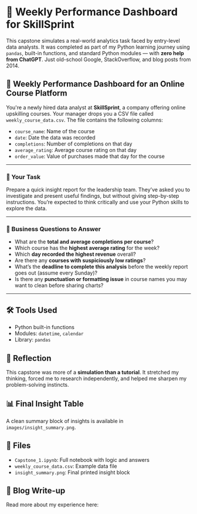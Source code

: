 # 🧾 Weekly Performance Dashboard for SkillSprint

This capstone simulates a real-world analytics task faced by entry-level data analysts. It was completed as part of my Python learning journey using `pandas`, built-in functions, and standard Python modules — with **zero help from ChatGPT**. Just old-school Google, StackOverflow, and blog posts from 2014.

## 🧾 Weekly Performance Dashboard for an Online Course Platform

You're a newly hired data analyst at **SkillSprint**, a company offering online upskilling courses. Your manager drops you a CSV file called `weekly_course_data.csv`. The file contains the following columns:

- `course_name`: Name of the course  
- `date`: Date the data was recorded  
- `completions`: Number of completions on that day  
- `average_rating`: Average course rating on that day  
- `order_value`: Value of purchases made that day for the course

---

### 🎯 Your Task

Prepare a quick insight report for the leadership team. They’ve asked you to investigate and present useful findings, but without giving step-by-step instructions. You’re expected to think critically and use your Python skills to explore the data.

---

### 🧠 Business Questions to Answer

- What are the **total and average completions per course**?
- Which course has the **highest average rating** for the week?
- Which **day recorded the highest revenue** overall?
- Are there any **courses with suspiciously low ratings**?
- What’s the **deadline to complete this analysis** before the weekly report goes out (assume every Sunday)?
- Is there any **punctuation or formatting issue** in course names you may want to clean before sharing charts?

---

## 🛠 Tools Used
- Python built-in functions
- Modules: `datetime`, `calendar`
- Library: `pandas`

## 🧪 Reflection
This capstone was more of a **simulation than a tutorial**. It stretched my thinking, forced me to research independently, and helped me sharpen my problem-solving instincts.

## 📊 Final Insight Table
A clean summary block of insights is available in `images/insight_summary.png`.

## 📁 Files
- `Capstone_1.ipynb`: Full notebook with logic and answers
- `weekly_course_data.csv`: Example data file
- `insight_summary.png`: Final printed insight block

## 🔗 Blog Write-up
Read more about my experience here: 

